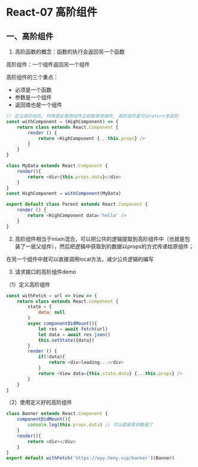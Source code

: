 # React-07 高阶组件
## 一、高阶组件
1. 高阶函数的概念：函数的执行会返回另一个函数

高阶组件：一个组件返回另一个组件

高阶组件的三个重点：
* 必须是一个函数
* 参数是一个组件
* 返回值也是一个组件


```js
// 定义高阶组件, 作用是在使用组件之前做其他操作, 高阶组件是可以return多层的
const withComponent = (HighComponent) => {
    return class extends React.Component {
        render () {
            return <HighComponent {...this.props} />
        }
    }
}

class MyData extends React.Component {
    render(){
        return <div>{this.props.data}</div>
    }
}
const HighComponent = withComponent(MyData)

export default class Parent extends React.Component {
    render () {
        return <HighComponent data='hello' />
    }
}
```
2. 高阶组件相当于mixin混合，可以把公共的逻辑提取到高阶组件中（也就是包装了一层父组件），然后把逻辑中获取到的数据以props的方式传递给原组件；

在另一个组件中就可以直接调用local方法，减少公共逻辑的编写

3. 请求接口的高阶组件demo

（1）定义高阶组件
```js
const withFetch = url => View => {
    return class extends React.Component {
        state = {
            data: null
        }
        async componentDidMount(){
            let res = await fetch(url)
            let data = await res.json()
            this.setState({data})
        }
        render () {
            if(!data){
                return <div>loading...</div>
            }
            return <View data={this.state.data} {...this.props} />
        }
    }
}
```
（2）使用定义好的高阶组件
```js
class Banner extends React.Component {
    componentDidMount(){
        console.log(this.props.data) // 可以直接拿到数据了
    }
    render(){
        return <div></div>
    }
}
export default withFetch('https://wyy.heny.vip/banner')(Banner)
```